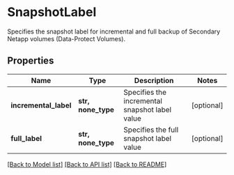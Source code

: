 # SnapshotLabel

Specifies the snapshot label for incremental and full backup of Secondary Netapp volumes (Data-Protect Volumes).

## Properties
Name | Type | Description | Notes
------------ | ------------- | ------------- | -------------
**incremental_label** | **str, none_type** | Specifies the incremental snapshot label value | [optional] 
**full_label** | **str, none_type** | Specifies the full snapshot label value | [optional] 

[[Back to Model list]](../README.md#documentation-for-models) [[Back to API list]](../README.md#documentation-for-api-endpoints) [[Back to README]](../README.md)


